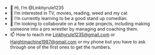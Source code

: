 - 👋 Hi, I’m @Linkhyrule1235
- 👀 I’m interested in TV, movies, reading, weed and my cat
- 🌱 I’m currently learning to be a good stand up comedian.
- 💞️ I’m looking to collaborate on a fee side projects, including making someone into a pro wrestler by managing and coaching them.
- 📫 How to reach me Linkhyrule1235@gmail.com  or Haightmachine1987@gmail.com or my phone but you have to ask through one of the first ones to get the numbers.

<!---
Linkhyrule1235/Linkhyrule1235 is a ✨ special ✨ repository because its `README.md` (this file) appears on your GitHub profile.
You can click the Preview link to take a look at your changes.
--->
